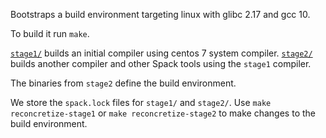 Bootstraps a build environment targeting linux with glibc 2.17 and gcc 10.

To build it run `make`.

[`stage1/`](stage1/) builds an initial compiler using centos 7 system compiler.
[`stage2/`](stage2/) builds another compiler and other Spack tools using the `stage1` compiler.

The binaries from `stage2` define the build environment.

We store the `spack.lock` files for `stage1/` and `stage2/`. Use `make reconcretize-stage1` or
`make reconcretize-stage2` to make changes to the build environment.
